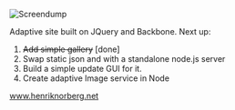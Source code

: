 ![Screendump](http://henriknorberg.net/screendump.png)

Adaptive site built on JQuery and Backbone.
Next up: 

1. ~~Add simple gallery~~ [done]
2. Swap static json and with a standalone node.js server
3. Build a simple update GUI for it.
4. Create adaptive Image service in Node

www.henriknorberg.net 
